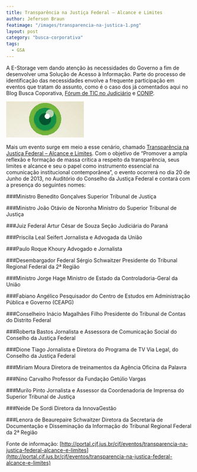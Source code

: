 ```yaml
---
title: Transparência na Justiça Federal – Alcance e Limites
author: Jeferson Braun
featimage: "/images/transparencia-na-justica-1.png"
layout: post
category: "busca-corporativa"
tags: 
  - GSA
---
```


A E-Storage vem dando atenção às necessidades do Governo a fim de desenvolver uma Solução de Acesso à Informação. Parte do processo de identificação das necessidades envolve a frequente participação em eventos que tratam do assunto, como é o caso dos já comentados aqui no Blog Busca Coporativa, [Fórum de TIC no Judiciário](http://www.e-storageonline.com.br/blog-busca-corporativa/e-storage-no-forum-de-tic-no-judiciario-em-porto-alegre/) e [CONIP](http://www.e-storageonline.com.br/blog-busca-corporativa/e-storage-estara-no-conip-2012/).

![Transparência na Justiça Federal – Alcance e Limites](/images/transparencia-na-justica-2.png)

Mais um evento surge em meio a esse cenário, chamado [Transparência na Justiça Federal – Alcance e Limites](http://portal.cjf.jus.br/cjf/eventos/transparencia-na-justica-federal-alcance-e-limites). Com o objetivo de “Promover a ampla reflexão e formação de massa crítica a respeito da transparência, seus limites e alcance e seu o papel como instrumento essencial na comunicação institucional contemporânea”, o evento ocorrerá no dia 20 de Junho de 2013, no Auditório do Conselho da Justiça Federal e contará com a presença do seguintes nomes:

###Ministro Benedito Gonçalves
Superior Tribunal de Justiça

###Ministro João Otávio de Noronha
Ministro do Superior Tribunal de Justiça

###Juiz Federal Artur César de Souza
Seção Judiciária do Paraná

###Priscila Leal Seifert
Jornalista e Advogada da União

###Paulo Roque Khoury
Advogado e Jornalista

###Desembargador Federal Sérgio Schwaitzer
Presidente do Tribunal Regional Federal da 2ª Região

###Ministro Jorge Hage
Ministro de Estado da Controladoria-Geral da União

###Fabiano Angélico
Pesquisador do Centro de Estudos em Administração Pública e Governo (CEAPG)

###Conselheiro Inácio Magalhães Filho
Presidente do Tribunal de Contas do Distrito Federal

###Roberta Bastos
Jornalista e Assessora de Comunicação Social do Conselho da Justiça Federal

###Dione Tiago
Jornalista e Diretora do Programa de TV Via Legal, do Conselho da Justiça Federal

###Miriam Moura
Diretora de treinamentos da Agência Oficina da Palavra

###Nino Carvalho
Professor da Fundação Getúlio Vargas

###Murilo Pinto
Jornalista e Assessor da Coordenadoria de Imprensa do Superior Tribunal de Justiça

###Neide De Sordi
Diretora da InnovaGestão

###Lenora de Beaurepaire Schwaitzer
Diretora da Secretaria de Documentação e Disseminação da Informação do Tribunal Regional Federal da 2ª Região

Fonte de informação: [http://portal.cjf.jus.br/cjf/eventos/transparencia-na-justica-federal-alcance-e-limites](http://portal.cjf.jus.br/cjf/eventos/transparencia-na-justica-federal-alcance-e-limites)